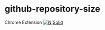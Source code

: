 # github-repository-size
Chrome Extension
[![N|Solid](https://s30.postimg.org/b7jq0xr0h/screenshot.png)](https://s30.postimg.org/b7jq0xr0h/screenshot.png)
